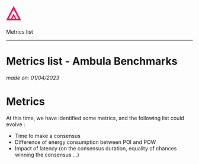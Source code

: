 <img src="resources/ambula-logo-small.png" width="40"/>

Metrics list

---

# Metrics list - Ambula Benchmarks

_made on: 01/04/2023_

# Metrics

At this time, we have identified some metrics, and the following list could evolve :

- Time to make a consensus
- Difference of energy consumption between POI and POW
- Impact of latency (on the consensus duration, equality of chances winning the consensus ...)
